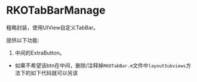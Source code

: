 # RKOTabBarManage
粗略封装，使用UIView自定义TabBar。

提供以下功能:
1. 中间的ExtraButton。
- 如果不希望该btn在中间，删除/注释掉`RKOTabBar.m`文件中`layoutSubviews`方法下的如下代码就可以另该



